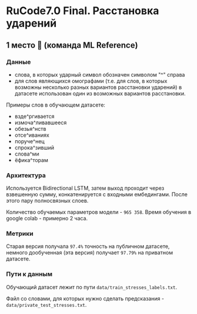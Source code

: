 # RuCode7.0 Final. Расстановка ударений
## 1 место 🥇 (команда ML Reference)

### Данные
- слова, в которых ударный символ обозначен символом "^" справа
- для слов являющихся омографами (т.е. для слов, в которых возможны несколько разных вариантов расстановки ударений) в датасете использован один из возможных вариантов расстановки.

Примеры слов в обучающем датасете:
- взде^ргивается
- измоча^ливавшееся
- обезья^нств
- отсе^иваниях
- поруче^нец
- спрока^зивший
- слова^ми
- ёфика^торам

### Архитектура
Используется Bidirectional LSTM, затем выход проходит через взвешенную сумму, конкатенируется с входными ембедингами. После этого пару полносвязных слоев.

Количество обучаемых параметров модели - ``965 358``.
Время обучения в google colab - примерно 2 часа.

### Метрики
Старая версия получала `97.4%` точность на публичном датасете, немного дообученная (эта версия) получает `97.79%` на приватном датасете.

### Пути к данным
Обучающий датасет лежит по пути ``data/train_stresses_labels.txt``.

Файл со словами, для которых нужно сделать предсказания - ``data/private_test_stresses.txt``.
